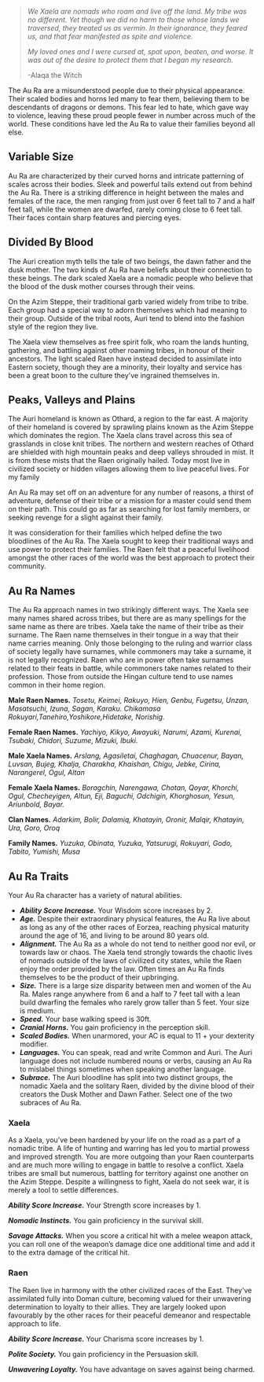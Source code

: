 > *We Xaela are nomads who roam and live off the land. My tribe was no different. Yet though we did no harm to those whose lands we traversed, they treated us as vermin. In their ignorance, they feared us, and that fear manifested as spite and violence.*
> 
> *My loved ones and I were cursed at, spat upon, beaten, and worse. It was out of the desire to protect them that I began my research.*
> 
> -Alaqa the Witch

The Au Ra are a misunderstood people due to their physical appearance. Their scaled bodies and horns led many to fear them, believing them to be descendants of dragons or demons. This fear led to hate, which gave way to violence, leaving these proud people fewer in number across much of the world. These conditions have led the Au Ra to value their families beyond all else.

## Variable Size

Au Ra are characterized by their curved horns and intricate patterning of scales across their bodies. Sleek and powerful tails extend out from behind the Au Ra. There is a striking difference in height between the males and females of the race, the men ranging from just over 6 feet tall to 7 and a half feet tall, while the women are dwarfed, rarely coming close to 6 feet tall. Their faces contain sharp features and piercing eyes.

## Divided By Blood

The Auri creation myth tells the tale of two beings, the dawn father and the dusk mother. The two kinds of Au Ra have beliefs about their connection to these beings. The dark scaled Xaela are a nomadic people who believe that the blood of the dusk mother courses through their veins.

On the Azim Steppe, their traditional garb varied widely from tribe to tribe. Each group had a special way to adorn themselves which had meaning to their group. Outside of the tribal roots, Auri tend to blend into the fashion style of the region they live.

The Xaela view themselves as free spirit folk, who roam the lands hunting, gathering, and battling against other roaming tribes, in honour of their ancestors. The light scaled Raen have instead decided to assimilate into Eastern society, though they are a minority, their loyalty and service has been a great boon to the culture they've ingrained themselves in.

## Peaks, Valleys and Plains

The Auri homeland is known as Othard, a region to the far east. A majority of their homeland is covered by sprawling plains known as the Azim Steppe which dominates the region. The Xaela clans travel across this sea of grasslands in close knit tribes. The northern and western reaches of Othard are shielded with high mountain peaks and deep valleys shrouded in mist. It is from these mists that the Raen originally hailed. Today most live in civilized society or hidden villages allowing them to live peaceful lives.
For my family

An Au Ra may set off on an adventure for any number of reasons, a thirst of adventure, defense of their tribe or a mission for a master could send them on their path. This could go as far as searching for lost family members, or seeking revenge for a slight against their family.

It was consideration for their families which helped define the two bloodlines of the Au Ra. The Xaela sought to keep their traditional ways and use power to protect their families. The Raen felt that a peaceful livelihood amongst the other races of the world was the best approach to protect their community.

## Au Ra Names

The Au Ra approach names in two strikingly different ways. The Xaela see many names shared across tribes, but there are as many spellings for the same name as there are tribes. Xaela take the name of their tribe as their surname. The Raen name themselves in their tongue in a way that their name carries meaning. Only those belonging to the ruling and warrior class of society legally have surnames, while commoners may take a surname, it is not legally recognized. Raen who are in power often take surnames related to their feats in battle, while commoners take names related to their profession. Those from outside the Hingan culture tend to use names common in their home region.

**Male Raen Names.** *Tosetu, Keimei, Rakuyo, Hien, Genbu, Fugetsu, Unzan, Masatsuchi, Izuna, Sagan, Karaku. Chikamasa Rokuyari,Tanehiro,Yoshikore,Hidetake, Norishig.*

**Female Raen Names.** *Yachiyo, Kikyo, Awayuki, Narumi, Azami, Kurenai, Tsubaki, Chidori, Suzume, Mizuki, Ibuki.*

**Male Xaela Names.** *Arslang, Agasiletai, Chaghagan, Chuacenur, Bayan, Luvsan, Bujeg, Khalja, Charakha, Khaishan, Chigu, Jebke, Cirina, Narangerel, Ogul, Altan*

**Female Xaela Names.** *Boragchin, Narengawa, Chotan, Qoyar, Khorchi, Ogul, Checheyigen, Altun, Eji, Baguchi, Odchigin, Khorghosun, Yesun, Ariunbold, Bayar.*

**Clan Names.** *Adarkim, Bolir, Dalamiq, Khatayin, Oronir, Malqir, Khatayin, Ura, Goro, Oroq*

**Family Names.** *Yuzuka, Obinata, Yuzuka, Yatsurugi, Rokuyari, Godo, Tabito, Yumishi, Musa*

## Au Ra Traits

Your Au Ra character has a variety of natural abilities.

* ***Ability Score Increase.*** Your Wisdom score increases by 2.
* ***Age.*** Despite their extraordinary physical features, the Au Ra live about as long as any of the other races of Eorzea, reaching physical maturity around the age of 16, and living to be around 80 years old.
* ***Alignment.*** The Au Ra as a whole do not tend to neither good nor evil, or towards law or chaos. The Xaela tend strongly towards the chaotic lives of nomads outside of the laws of civilized city states, while the Raen enjoy the order provided by the law. Often times an Au Ra finds themselves to be the product of their upbringing.
* ***Size.*** There is a large size disparity between men and women of the Au Ra. Males range anywhere from 6 and a half to 7 feet tall with a lean build dwarfing the females who rarely grow taller than 5 feet. Your size is medium.
* ***Speed.*** Your base walking speed is 30ft.
* ***Cranial Horns.*** You gain proficiency in the perception skill.
* ***Scaled Bodies.*** When unarmored, your AC is equal to 11 + your dexterity modifier.
* ***Languages.*** You can speak, read and write Common and Auri. The Auri language does not include numbered nouns or verbs, causing an Au Ra to mislabel things sometimes when speaking another language.
* ***Subrace.*** The Auri bloodline has split into two distinct groups, the nomadic Xaela and the solitary Raen, divided by the divine blood of their creators the Dusk Mother and Dawn Father. Select one of the two subraces of Au Ra.

### Xaela

As a Xaela, you've been hardened by your life on the road as a part of a nomadic tribe. A life of hunting and warring has led you to martial prowess and improved strength. You are more outgoing than your Raen counterparts and are much more willing to engage in battle to resolve a conflict. Xaela tribes are small but numerous, battling for territory against one another on the Azim Steppe. Despite a willingness to fight, Xaela do not seek war, it is merely a tool to settle differences.

***Ability Score Increase.*** Your Strength score increases by 1.

***Nomadic Instincts.*** You gain proficiency in the survival skill.

***Savage Attacks.*** When you score a critical hit with a melee weapon attack, you can roll one of the weapon’s damage dice one additional time and add it to the extra damage of the critical hit.

### Raen

The Raen live in harmony with the other civilized races of the East. They've assimilated fully into Doman culture, becoming valued for their unwavering determination to loyalty to their allies. They are largely looked upon favourably by the other races for their peaceful demeanor and respectable approach to life.

***Ability Score Increase.*** Your Charisma score increases by 1.

***Polite Society.*** You gain proficiency in the Persuasion skill.

***Unwavering Loyalty.*** You have advantage on saves against being charmed.